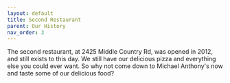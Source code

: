 ```yaml
---
layout: default
title: Second Restaurant
parent: Our History
nav_order: 3
---
```


The second restaurant, at 2425 Middle Country Rd, was opened in 2012, and still exists to this day. We still have our delicious pizza and everything else you could ever want.
So why not come down to Michael Anthony's now and taste some of our delicious food?
